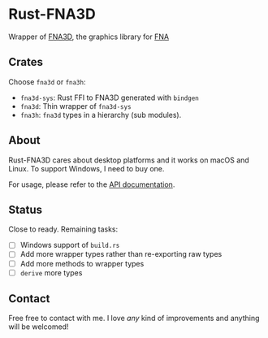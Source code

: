 # Rust-FNA3D

Wrapper of [FNA3D](https://github.com/FNA-XNA/FNA3D), the graphics library for [FNA](https://fna-xna.github.io/)

## Crates

Choose `fna3d` or `fna3h`:

* `fna3d-sys`: Rust FFI to FNA3D generated with `bindgen`
* `fna3d`: Thin wrapper of `fna3d-sys`
* `fna3h`: `fna3d` types in a hierarchy (sub modules).

## About

Rust-FNA3D cares about desktop platforms and it works on macOS and Linux. To support Windows, I need to buy one.

For usage, please refer to the [API documentation](https://docs.rs/rust-fna3d).

## Status

Close to ready. Remaining tasks:

* [ ] Windows support of `build.rs`
* [ ] Add more wrapper types rather than re-exporting raw types
* [ ] Add more methods to wrapper types
* [ ] `derive` more types

## Contact

Free free to contact with me. I love _any_ kind of improvements and anything will be welcomed!
